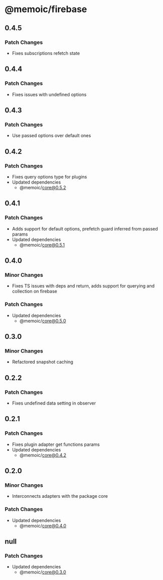 # @memoic/firebase

## 0.4.5

### Patch Changes

- Fixes subscriptions refetch state

## 0.4.4

### Patch Changes

- Fixes issues with undefined options

## 0.4.3

### Patch Changes

- Use passed options over default ones

## 0.4.2

### Patch Changes

- Fixes query options type for plugins
- Updated dependencies
  - @memoic/core@0.5.2

## 0.4.1

### Patch Changes

- Adds support for default options, prefetch guard inferred from passed params
- Updated dependencies
  - @memoic/core@0.5.1

## 0.4.0

### Minor Changes

- Fixes TS issues with deps and return, adds support for querying and collection on firebase

### Patch Changes

- Updated dependencies
  - @memoic/core@0.5.0

## 0.3.0

### Minor Changes

- Refactored snapshot caching

## 0.2.2

### Patch Changes

- Fixes undefined data setting in observer

## 0.2.1

### Patch Changes

- Fixes plugin adapter get functions params
- Updated dependencies
  - @memoic/core@0.4.2

## 0.2.0

### Minor Changes

- Interconnects adapters with the package core

### Patch Changes

- Updated dependencies
  - @memoic/core@0.4.0

## null

### Patch Changes

- Updated dependencies
  - @memoic/core@0.3.0
